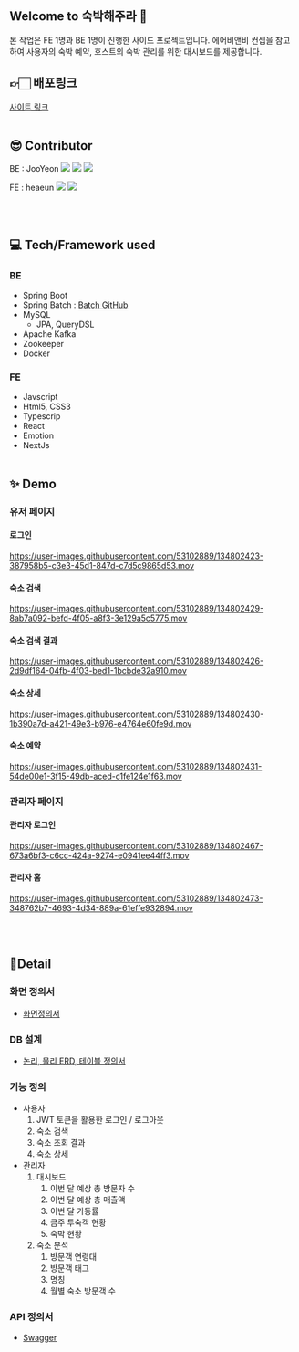 
## Welcome to 숙박해주라 👋
본 작업은 FE 1명과 BE 1명이 진행한 사이드 프로젝트입니다. 에어비앤비 컨셉을 참고하여 사용자의 숙박 예약, 호스트의 숙박 관리를 위한 대시보드를 제공합니다. 
<br> 

## 👉🏻 배포링크
[사이트 링크](http://49.247.213.4:3000/)
<br><br>

## 😎 Contributor
BE : JooYeon
<a href="https://github.com/JooYeonPark" target="_blank"><img src="https://img.shields.io/badge/GitHub-181717?style=flat-square&logo=GitHub&logoColor=white"/></a>
<a href="mailto:jyeon0117@naver.com" target="_blank"><img src="https://img.shields.io/badge/jyeon0117@naver.com-03C75A?style=flat-square&logo=Naver&logoColor=white"/></a>
<a href="https://www.linkedin.com/in/%EC%A3%BC%EC%97%B0-%EB%B0%95-66a6411ba/" target="_blank"><img src="https://img.shields.io/badge/LinkedIn-0A66C2?style=flat-square&logo=LinkedIn&logoColor=white"/></a>  

FE : heaeun
<a href="https://github.com/yoonhe" target="_blank"><img src="https://img.shields.io/badge/GitHub-181717?style=flat-square&logo=GitHub&logoColor=white"/></a>
<a href="mailto:yhehe228@gmail.com" target="_blank"><img src="https://img.shields.io/badge/yhehe228@gmail.com-03C75A?style=flat-square&logo=Naver&logoColor=white"/></a>

<br><br>

## 💻 Tech/Framework used
### BE
- Spring Boot
- Spring Batch : [Batch GitHub](https://github.com/hajula-pjt/hejula-server-batch) 
- MySQL
  - JPA, QueryDSL 
- Apache Kafka
- Zookeeper
- Docker

### FE
- Javscript
- Html5, CSS3
- Typescrip
- React
- Emotion
- NextJs
<br><br>

## ✨ Demo
### 유저 페이지

#### 로그인
https://user-images.githubusercontent.com/53102889/134802423-387958b5-c3e3-45d1-847d-c7d5c9865d53.mov

#### 숙소 검색
https://user-images.githubusercontent.com/53102889/134802429-8ab7a092-befd-4f05-a8f3-3e129a5c5775.mov

#### 숙소 검색 결과
https://user-images.githubusercontent.com/53102889/134802426-2d9df164-04fb-4f03-bed1-1bcbde32a910.mov

#### 숙소 상세
https://user-images.githubusercontent.com/53102889/134802430-1b390a7d-a421-49e3-b976-e4764e60fe9d.mov

#### 숙소 예약
https://user-images.githubusercontent.com/53102889/134802431-54de00e1-3f15-49db-aced-c1fe124e1f63.mov

### 관리자 페이지

#### 관리자 로그인
https://user-images.githubusercontent.com/53102889/134802467-673a6bf3-c6cc-424a-9274-e0941ee44ff3.mov

#### 관리자 홈
https://user-images.githubusercontent.com/53102889/134802473-348762b7-4693-4d34-889a-61effe932894.mov

<br><Br>

## 🍑Detail
### 화면 정의서
- [화면정의서](https://github.com/hajula-pjt/hejula-server/files/7231114/_._v1.0.pdf)
### DB 설계
- [논리, 물리 ERD, 테이블 정의서](https://leeward-sandalwood-90d.notion.site/DB-919ccfce3eb1490fa35c82a45080e8fd)
### 기능 정의
- 사용자
   1. JWT 토큰을 활용한 로그인 / 로그아웃
   2. 숙소 검색
   3. 숙소 조회 결과
   4. 숙소 상세
- 관리자
   1. 대시보드 
      1. 이번 달 예상 총 방문자 수
      2. 이번 달 예상 총 매출액 
      3. 이번 달 가동률
      4. 금주 투숙객 현황
      5. 숙박 현황
   2. 숙소 분석
      1. 방문객 연령대
      2. 방문객 태그
      3. 명칭
      4. 월별 숙소 방문객 수 
### API 정의서
- [Swagger](http://49.247.213.4:8080/swagger-ui.html#/)


<br><br>
